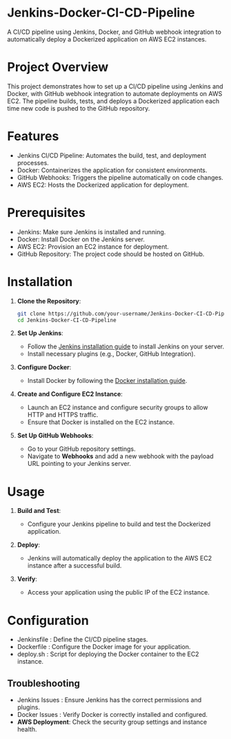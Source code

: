 # Jenkins-Docker-CI-CD-Pipeline
A CI/CD pipeline using Jenkins, Docker, and GitHub webhook integration to automatically deploy a Dockerized application on AWS EC2 instances.

# Project Overview

This project demonstrates how to set up a CI/CD pipeline using Jenkins and Docker, with GitHub webhook integration to automate deployments on AWS EC2. The pipeline builds, tests, and deploys a Dockerized application each time new code is pushed to the GitHub repository.

# Features

- Jenkins CI/CD Pipeline: Automates the build, test, and deployment processes.
- Docker: Containerizes the application for consistent environments.
- GitHub Webhooks: Triggers the pipeline automatically on code changes.
- AWS EC2: Hosts the Dockerized application for deployment.

# Prerequisites

- Jenkins: Make sure Jenkins is installed and running.
- Docker: Install Docker on the Jenkins server.
- AWS EC2: Provision an EC2 instance for deployment.
- GitHub Repository: The project code should be hosted on GitHub.

# Installation

1. **Clone the Repository**:
    ```bash
    git clone https://github.com/your-username/Jenkins-Docker-CI-CD-Pipeline.git
    cd Jenkins-Docker-CI-CD-Pipeline
    ```

2. **Set Up Jenkins**:
    - Follow the [Jenkins installation guide](https://www.jenkins.io/doc/book/installing/) to install Jenkins on your server.
    - Install necessary plugins (e.g., Docker, GitHub Integration).

3. **Configure Docker**:
    - Install Docker by following the [Docker installation guide](https://docs.docker.com/get-docker/).

4. **Create and Configure EC2 Instance**:
    - Launch an EC2 instance and configure security groups to allow HTTP and HTTPS traffic.
    - Ensure that Docker is installed on the EC2 instance.

5. **Set Up GitHub Webhooks**:
    - Go to your GitHub repository settings.
    - Navigate to **Webhooks** and add a new webhook with the payload URL pointing to your Jenkins server.

# Usage

1. **Build and Test**:
    - Configure your Jenkins pipeline to build and test the Dockerized application.

2. **Deploy**:
    - Jenkins will automatically deploy the application to the AWS EC2 instance after a successful build.

3. **Verify**:
    - Access your application using the public IP of the EC2 instance.

# Configuration

-  Jenkinsfile : Define the CI/CD pipeline stages.
-  Dockerfile : Configure the Docker image for your application.
-  deploy.sh : Script for deploying the Docker container to the EC2 instance.

## Troubleshooting

-  Jenkins Issues : Ensure Jenkins has the correct permissions and plugins.
-  Docker Issues : Verify Docker is correctly installed and configured.
- **AWS Deployment**: Check the security group settings and instance health.
